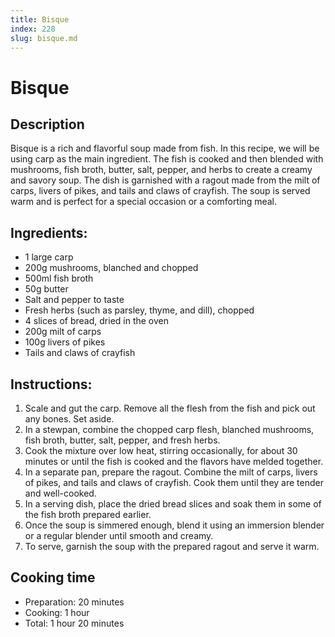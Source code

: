 ```yaml
---
title: Bisque
index: 228
slug: bisque.md
---
```


# Bisque

## Description
Bisque is a rich and flavorful soup made from fish. In this recipe, we will be using carp as the main ingredient. The fish is cooked and then blended with mushrooms, fish broth, butter, salt, pepper, and herbs to create a creamy and savory soup. The dish is garnished with a ragout made from the milt of carps, livers of pikes, and tails and claws of crayfish. The soup is served warm and is perfect for a special occasion or a comforting meal.

## Ingredients:
- 1 large carp
- 200g mushrooms, blanched and chopped
- 500ml fish broth
- 50g butter
- Salt and pepper to taste
- Fresh herbs (such as parsley, thyme, and dill), chopped
- 4 slices of bread, dried in the oven
- 200g milt of carps
- 100g livers of pikes
- Tails and claws of crayfish

## Instructions:
1. Scale and gut the carp. Remove all the flesh from the fish and pick out any bones. Set aside.
2. In a stewpan, combine the chopped carp flesh, blanched mushrooms, fish broth, butter, salt, pepper, and fresh herbs.
3. Cook the mixture over low heat, stirring occasionally, for about 30 minutes or until the fish is cooked and the flavors have melded together.
4. In a separate pan, prepare the ragout. Combine the milt of carps, livers of pikes, and tails and claws of crayfish. Cook them until they are tender and well-cooked.
5. In a serving dish, place the dried bread slices and soak them in some of the fish broth prepared earlier.
6. Once the soup is simmered enough, blend it using an immersion blender or a regular blender until smooth and creamy.
7. To serve, garnish the soup with the prepared ragout and serve it warm.

## Cooking time
- Preparation: 20 minutes
- Cooking: 1 hour
- Total: 1 hour 20 minutes